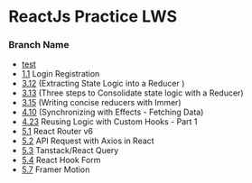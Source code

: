 # ReactJs Practice LWS


### Branch Name

- [test](https://github.com/imam0321/reactJs-practice/tree/test)
- [1.1](https://github.com/imam0321/reactJs-practice/tree/1.1) Login Registration
- [3.12](https://github.com/imam0321/reactJs-practice/tree/3.12) (Extracting State Logic into a Reducer )
- [3.13](https://github.com/imam0321/reactJs-practice/tree/3.13) (Three steps to Consolidate state logic with a Reducer)
- [3.15](https://github.com/imam0321/reactJs-practice/tree/3.15) (Writing concise reducers with Immer)
- [4.10](https://github.com/imam0321/reactJs-practice/tree/4.10) (Synchronizing with Effects - Fetching Data)
- [4.23](https://github.com/imam0321/reactJs-practice/tree/4.23) Reusing Logic with Custom Hooks - Part 1
- [5.1](https://github.com/imam0321/reactJs-practice/tree/5.1) React Router v6
- [5.2](https://github.com/imam0321/reactJs-practice/tree/5.2) API Request with Axios in React
- [5.3](https://github.com/imam0321/reactJs-practice/tree/5.3) Tanstack/React Query
- [5.4](https://github.com/imam0321/reactJs-practice/tree/5.4) React Hook Form
- [5.7](https://github.com/imam0321/reactJs-practice/tree/5.7) Framer Motion

